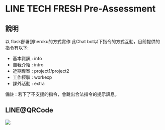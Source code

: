 # LINE TECH FRESH Pre-Assessment
## 說明
以 flask部署到heroku的方式實作
此Chat bot以下指令的方式互動，目前提供的指令有以下:
- 基本資訊 : info
- 自我介紹 : intro
- 近期專案 : project1/project2
- 工作經驗 : workexp
- 課外活動 : extra

備註 : 若下了不支援的指令，會跳出合法指令的提示訊息。
## LINE@QRCode
![](https://i.imgur.com/6TbY1m6.jpg)
